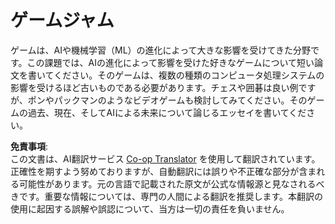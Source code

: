 <!--
CO_OP_TRANSLATOR_METADATA:
{
  "original_hash": "702dc1df5d0285dbe4d04bee982d183e",
  "translation_date": "2025-08-24T21:07:45+00:00",
  "source_file": "lessons/1-Intro/assignment.md",
  "language_code": "ja"
}
-->
# ゲームジャム

ゲームは、AIや機械学習（ML）の進化によって大きな影響を受けてきた分野です。この課題では、AIの進化によって影響を受けた好きなゲームについて短い論文を書いてください。そのゲームは、複数の種類のコンピュータ処理システムの影響を受けるほど古いものである必要があります。チェスや囲碁は良い例ですが、ポンやパックマンのようなビデオゲームも検討してみてください。そのゲームの過去、現在、そしてAIによる未来について論じるエッセイを書いてください。

**免責事項**:  
この文書は、AI翻訳サービス [Co-op Translator](https://github.com/Azure/co-op-translator) を使用して翻訳されています。正確性を期すよう努めておりますが、自動翻訳には誤りや不正確な部分が含まれる可能性があります。元の言語で記載された原文が公式な情報源と見なされるべきです。重要な情報については、専門の人間による翻訳を推奨します。本翻訳の使用に起因する誤解や誤認について、当方は一切の責任を負いません。